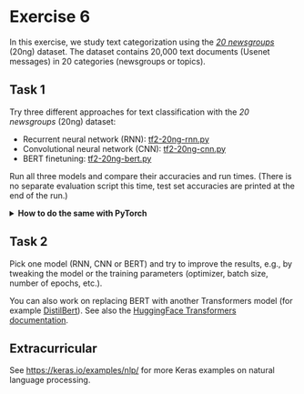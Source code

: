 # Exercise 6

In this exercise, we study text categorization using the [_20
newsgroups_](http://www.cs.cmu.edu/afs/cs.cmu.edu/project/theo-20/www/data/news20.html)
(20ng) dataset. The dataset contains 20,000 text documents (Usenet messages)
in 20 categories (newsgroups or topics). 

## Task 1

Try three different approaches for text classification with the _20 newsgroups_
(20ng) dataset:

- Recurrent neural network (RNN): [tf2-20ng-rnn.py](tf2-20ng-rnn.py)
- Convolutional neural network (CNN): [tf2-20ng-cnn.py](tf2-20ng-cnn.py)
- BERT finetuning: [tf2-20ng-bert.py](tf2-20ng-bert.py)

Run all three models and compare their accuracies and run times. (There is no
separate evaluation script this time, test set accuracies are printed at the end
of the run.)

<details><summary><b>How to do the same with PyTorch</b></summary>

Corresponding PyTorch scripts:

- Recurrent neural network (RNN): [pytorch_20ng_rnn.py](pytorch_20ng_rnn.py)
- Convolutional neural network (CNN): [pytorch_20ng_cnn.py](pytorch_20ng_cnn.py)
- BERT finetuning: [pytorch_20ng_bert.py](pytorch_20ng_bert.py)

</details>


## Task 2

Pick one model (RNN, CNN or BERT) and try to improve the results, e.g., by
tweaking the model or the training parameters (optimizer, batch size, number of
epochs, etc.). 

You can also work on replacing BERT with another Transformers model (for example
[DistilBert](https://huggingface.co/docs/transformers/master/en/model_doc/distilbert)). 
See also the [HuggingFace Transformers documentation](https://huggingface.co/transformers/).

## Extracurricular

See <https://keras.io/examples/nlp/> for more Keras examples on natural language
processing.
